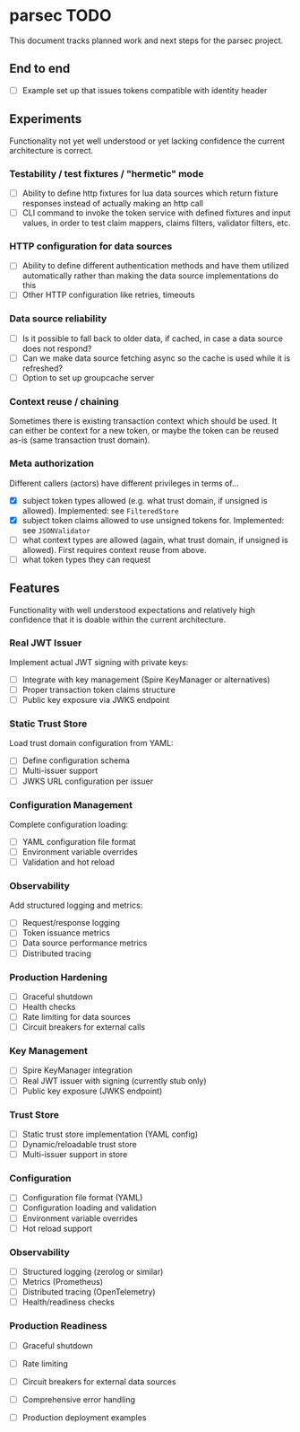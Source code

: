 # parsec TODO

This document tracks planned work and next steps for the parsec project.

## End to end

- [ ] Example set up that issues tokens compatible with identity header

## Experiments
Functionality not yet well understood or yet lacking confidence the current architecture is correct.

### Testability / test fixtures / "hermetic" mode

- [ ] Ability to define http fixtures for lua data sources which return fixture responses instead of actually making an http call
- [ ] CLI command to invoke the token service with defined fixtures and input values, in order to test claim mappers, claims filters, validator filters, etc.

### HTTP configuration for data sources

- [ ] Ability to define different authentication methods and have them utilized automatically rather than making the data source implementations do this
- [ ] Other HTTP configuration like retries, timeouts

### Data source reliability

- [ ] Is it possible to fall back to older data, if cached, in case a data source does not respond?
- [ ] Can we make data source fetching async so the cache is used while it is refreshed?
- [ ] Option to set up groupcache server

### Context reuse / chaining
Sometimes there is existing transaction context which should be used. It can either be context for a new token, or maybe the token can be reused as-is (same transaction trust domain).

### Meta authorization
Different callers (actors) have different privileges in terms of...

- [X] subject token types allowed (e.g. what trust domain, if unsigned is allowed). Implemented: see `FilteredStore`
- [X] subject token claims allowed to use unsigned tokens for. Implemented: see `JSONValidator`
- [ ] what context types are allowed (again, what trust domain, if unsigned is allowed). First requires context reuse from above.
- [ ] what token types they can request

## Features
Functionality with well understood expectations and relatively high confidence that it is doable within the current architecture.

### Real JWT Issuer
Implement actual JWT signing with private keys:
- [ ] Integrate with key management (Spire KeyManager or alternatives)
- [ ] Proper transaction token claims structure
- [ ] Public key exposure via JWKS endpoint

### Static Trust Store
Load trust domain configuration from YAML:
- [ ] Define configuration schema
- [ ] Multi-issuer support
- [ ] JWKS URL configuration per issuer

### Configuration Management
Complete configuration loading:
- [ ] YAML configuration file format
- [ ] Environment variable overrides
- [ ] Validation and hot reload

### Observability
Add structured logging and metrics:
- [ ] Request/response logging
- [ ] Token issuance metrics
- [ ] Data source performance metrics
- [ ] Distributed tracing

### Production Hardening
- [ ] Graceful shutdown
- [ ] Health checks
- [ ] Rate limiting for data sources
- [ ] Circuit breakers for external calls

### Key Management
- [ ] Spire KeyManager integration
- [ ] Real JWT issuer with signing (currently stub only)
- [ ] Public key exposure (JWKS endpoint)

### Trust Store
- [ ] Static trust store implementation (YAML config)
- [ ] Dynamic/reloadable trust store
- [ ] Multi-issuer support in store

### Configuration
- [ ] Configuration file format (YAML)
- [ ] Configuration loading and validation
- [ ] Environment variable overrides
- [ ] Hot reload support

### Observability
- [ ] Structured logging (zerolog or similar)
- [ ] Metrics (Prometheus)
- [ ] Distributed tracing (OpenTelemetry)
- [ ] Health/readiness checks

### Production Readiness
- [ ] Graceful shutdown
- [ ] Rate limiting
- [ ] Circuit breakers for external data sources
- [ ] Comprehensive error handling
- [ ] Production deployment examples

